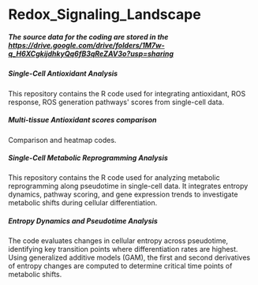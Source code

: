 # Redox_Signaling_Landscape

##### The source data for the coding are stored in the https://drive.google.com/drive/folders/1M7w-q_H6XCgkijdhkyQq6fB3qReZAV3o?usp=sharing

##### Single-Cell Antioxidant Analysis

This repository contains the R code used for integrating antioxidant, ROS response, ROS generation pathways' scores from single-cell data.

##### Multi-tissue Antioxidant scores comparison 

Comparison and heatmap codes.

##### Single-Cell Metabolic Reprogramming Analysis
This repository contains the R code used for analyzing metabolic reprogramming along pseudotime in single-cell data. It integrates entropy dynamics, pathway scoring, and gene expression trends to investigate metabolic shifts during cellular differentiation.

##### Entropy Dynamics and Pseudotime Analysis
The code evaluates changes in cellular entropy across pseudotime, identifying key transition points where differentiation rates are highest. Using generalized additive models (GAM), the first and second derivatives of entropy changes are computed to determine critical time points of metabolic shifts.









